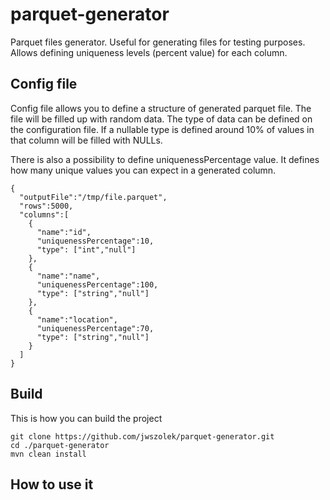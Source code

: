 # parquet-generator

Parquet files generator. Useful for generating files for testing purposes. Allows defining uniqueness levels (percent value) for each column. 

## Config file

Config file allows you to define a structure of generated parquet file. The file will be filled up with random data. The type of data can be defined on the configuration file. If a nullable type is defined around 10% of values in that column will be filled with NULLs.

There is also a possibility to define uniquenessPercentage value. It defines how many unique values you can expect in a generated column.

```
{
  "outputFile":"/tmp/file.parquet",
  "rows":5000,
  "columns":[
    {
      "name":"id",
      "uniquenessPercentage":10,
      "type": ["int","null"]
    },
    {
      "name":"name",
      "uniquenessPercentage":100,
      "type": ["string","null"]
    },
    {
      "name":"location",
      "uniquenessPercentage":70,
      "type": ["string","null"]
    }
  ]
}
```

## Build
This is how you can build the project

```
git clone https://github.com/jwszolek/parquet-generator.git
cd ./parquet-generator
mvn clean install
```

## How to use it




